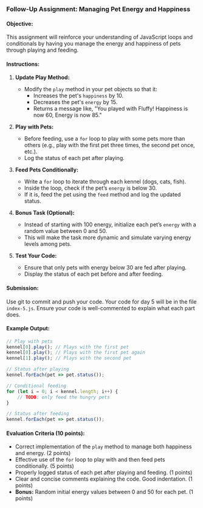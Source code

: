 ### Follow-Up Assignment: Managing Pet Energy and Happiness

#### Objective:
This assignment will reinforce your understanding of JavaScript loops and conditionals by having you manage the energy and happiness of pets through playing and feeding.

#### Instructions:

1. **Update Play Method:**
   - Modify the `play` method in your pet objects so that it:
     - Increases the pet's `happiness` by 10.
     - Decreases the pet's `energy` by 15.
     - Returns a message like, "You played with Fluffy! Happiness is now 60, Energy is now 85."

2. **Play with Pets:**
   - Before feeding, use a `for` loop to play with some pets more than others (e.g., play with the first pet three times, the second pet once, etc.).
   - Log the status of each pet after playing.

3. **Feed Pets Conditionally:**
   - Write a `for` loop to iterate through each kennel (dogs, cats, fish).
   - Inside the loop, check if the pet’s `energy` is below 30.
   - If it is, feed the pet using the `feed` method and log the updated status.

4. **Bonus Task (Optional):**
   - Instead of starting with 100 energy, initialize each pet’s `energy` with a random value between 0 and 50.
   - This will make the task more dynamic and simulate varying energy levels among pets.

5. **Test Your Code:**
   - Ensure that only pets with energy below 30 are fed after playing.
   - Display the status of each pet before and after feeding.

#### Submission:
Use git to commit and push your code. Your code for day 5 will be in the file `index-5.js`. Ensure your code is well-commented to explain what each part does.

#### Example Output:
```javascript
// Play with pets
kennel[0].play(); // Plays with the first pet
kennel[0].play(); // Plays with the first pet again
kennel[1].play(); // Plays with the second pet

// Status after playing
kennel.forEach(pet => pet.status()); 

// Conditional feeding
for (let i = 0; i < kennel.length; i++) {
    // TODO: only feed the hungry pets
}

// Status after feeding
kennel.forEach(pet => pet.status());
```

#### Evaluation Criteria (10 points):
- Correct implementation of the `play` method to manage both happiness and energy. (2 points)
- Effective use of the `for` loop to play with and then feed pets conditionally. (5 points)
- Properly logged status of each pet after playing and feeding. (1 points)
- Clear and concise comments explaining the code. Good indentation. (1 points)
- **Bonus:** Random initial energy values between 0 and 50 for each pet. (1 points)
